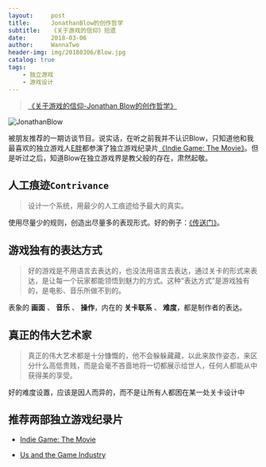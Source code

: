 ```yaml
---
layout:     post
title:      JonathanBlow的创作哲学
subtitle:   《关于游戏的信仰》拾遗
date:       2018-03-06
author:     WannaTwo
header-img: img/20180306/Blow.jpg
catalog: true
tags:
    - 独立游戏
    - 游戏设计
---
```


> [《关于游戏的信仰-Jonathan Blow的创作哲学》](https://www.g-cores.com/volumes/95312)


![JonathanBlow](https://alioss.g-cores.com/uploads/timeline/a3417a10-3ca5-41fd-ab54-5ce334399878_limit.png)


被朋友推荐的一期访谈节目。说实话，在听之前我并不认识Blow，只知道他和我最喜欢的独立游戏人[E胖](https://en.wikipedia.org/wiki/Edmund_McMillen)都参演了独立游戏纪录片[《Indie Game: The Movie》](http://store.steampowered.com/app/207080/Indie_Game_The_Movie/)。但是听过之后，知道Blow在独立游戏界是教父般的存在，肃然起敬。


## 人工痕迹`Contrivance`

> 设计一个系统，用最少的人工痕迹给予最大的真实。

使用尽量少的规则，创造出尽量多的表现形式。好的例子：[《传送门》](https://en.wikipedia.org/wiki/Portal_2)。

## 游戏独有的表达方式

> 好的游戏是不用语言去表达的，也没法用语言去表达，通过关卡的形式来表达，是让每一个玩家都能领悟到魅力的方式。这种“表达方式”是游戏独有的，是电影、音乐所做不到的。

表象的 **画面** 、 **音乐** 、 **操作**，内在的 **关卡联系** 、 **难度**，都是制作者的表达。

## 真正的伟大艺术家

> 真正的伟大艺术都是十分慷慨的，他不会躲躲藏藏，以此来故作姿态，来区分什么高低贵贱，而是会毫不吝啬地将一切都展示给世人，任何人都能从中获得美的享受。

好的难度设置，应该是因人而异的，而不是让所有人都困在某一处关卡设计中

## 推荐两部独立游戏纪录片

- [Indie Game: The Movie](http://store.steampowered.com/app/207080/Indie_Game_The_Movie/)

- [Us and the Game Industry](http://store.steampowered.com/app/360290/Us_and_the_Game_Industry/)